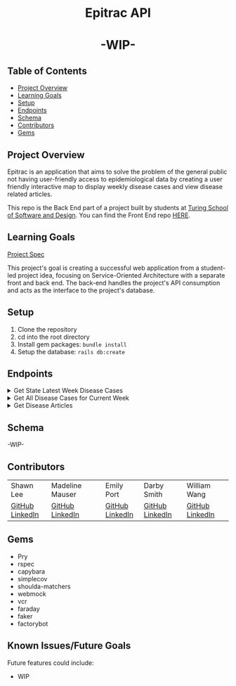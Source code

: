 <div align="center">
  <h1>Epitrac API</h1>
  <h1>-WIP-</h1>
</div>

## Table of Contents
- [Project Overview](#project-overview)
- [Learning Goals](#learning-goals)
- [Setup](#setup)
- [Endpoints](#endpoints)
- [Schema](#schema)
- [Contributors](#contributors)
- [Gems](#gems)


## Project Overview
Epitrac is an application that aims to solve the problem of the general public not having user-friendly access to epidemiological data by creating a user friendly interactive map to display weekly disease cases and view disease related articles.

This repo is the Back End part of a project built by students at [Turing School of Software and Design](https://turing.edu/). You can find the Front End repo [HERE](https://github.com/epitrac/epitrac_fe).



## Learning Goals
[Project Spec](https://backend.turing.edu/module3/projects/consultancy/)

This project's goal is creating a successful web application from a student-led project idea, focusing on Service-Oriented Architecture with a separate front and back end.
The back-end handles the project's API consumption and acts as the interface to the project's database.

## Setup

1. Clone the repository
2. cd into the root directory
3. Install gem packages: `bundle install`
4. Setup the database: `rails db:create`

## Endpoints
<details close>
<summary>Get State Latest Week Disease Cases</summary>
<br>

Request:
**GET** `/api/v1/disease_cases?state=#{state_name}`

Headers: <br>
```

```

Response:
```json
{
    "data": [
        {
            "type": "disease_cases",
            "id": "1",
            "attributes": {
                "state" :" GEORGIA",
                "year" : "2022",
                "current_week": 1,
                "disease" : "Anthrax",
                "current_week_cases": 2,
                "cumulative_current" : 200,
                "cumulative_last" : 150,
                "coordinates" : [-83.426, 32.638]
            }
        }
       ]
}
```
</details>

<details close>
<summary>Get All Disease Cases for Current Week</summary>
<br>

Request:
**GET** `/api/v1/disease_cases`

Headers: <br>
```

```

Response:
```json
{
    "data": [
        {
            "type": "disease_cases",
            "id": "1",
            "attributes": {
                "state" :" GEORGIA",
                "year" : "2022",
                "current_week": 1,
                "disease" : "Anthrax",
                "current_week_cases": 2,
                "cumulative_current" : 200,
                "cumulative_last" : 150,
                "coordinates" : [-83.426, 32.638]
            }
        },
        {
            "type": "disease_cases",
            "id": "2",
            "attributes": {
                "state" :" COLORADO",
                "year" : "2022",
                "current_week": 1,
                "disease" : "Measles",
                "current_week_cases": 1,
                "cumulative_current" : 100,
                "cumulative_last" : 50,
                "coordinates" : [-83.426, 32.638]
            }
        },
        {...},
        {...},
        ...
        ...
       ]
}
```
</details>

<details close>
<summary>Get Disease Articles</summary>
<br>

Request:
**GET** `/api/v1/articles?disease=#{disease}`

Headers: <br>
```

```

Response:
```json
{
 "data": [
        {
            "id": "1076",
            "type": "article",
            "attributes": {
                "id": "1076",
                "author": "de Oliveira, F. F. M. M., S.;Gonti, S.;Brey, R. N.;Li, H.;Schiffer, J.;Casadevall, A.;Bann, J. G.",
                "title": "Binding of the von Willebrand factor a domain of capillary morphogenesis protein 2 to anthrax protective antigen vaccine reduces immunogenicity in mice",
                "year": "2020",
                "date": "15-01",
                "isbn_issn": "2379-5042",
                "keywords": "anthrax:antigen processing:immunization:protein stability",
                "abstract": "Protective antigen (PA)
....
....},
{
 "id": "1380",
            "type": "article",
            "attributes": {
                "id": "1380",
                "author": "Hupert, N. W., D.,  Cuomo, J.,  Hollingsworth, E.,  Neukermans, K.,  Xiong, W.,",
                "title": "Predicting hospital surge after a large-scale anthrax attack: a model-based analysis of CDC's cities readiness initiative prophylaxis recommendations",
                "year": "2009"
.....}
]
```
</details>

## Schema

-WIP-

## Contributors
<table>
  <tr>
    <td>Shawn Lee</td>
    <td>Madeline Mauser</td>
    <td>Emily Port</td>
    <td>Darby Smith</td>
    <td>William Wang</td>
  </tr>
  <tr>
    <td>
      <a href="https://github.com/Shawnl93">GitHub</a><br>
      <a href="https://www.linkedin.com/in/shawn-lee-3382aa8b/">LinkedIn</a>
    </td>
    <td>
      <a href="https://github.com/MadelineMauser">GitHub</a><br>
      <a href="https://www.linkedin.com/in/madeline-mauser-644239245/">LinkedIn</a>
    </td>
    <td>
      <a href="https://github.com/eport01">GitHub</a><br>
      <a href="https://www.linkedin.com/in/emily-port-3ab6389b/">LinkedIn</a>
    </td>
    <td>
    <a href="https://github.com/DarbySmith">GitHub</a><br>
    <a href="https://www.linkedin.com/in/darby-m-smith/">LinkedIn</a>
    </td>
    <td>
      <a href="https://github.com/willjw2">GitHub</a><br>
      <a href="https://www.linkedin.com/in/william-wang-814442240/">LinkedIn</a>
    </td>
  </tr>
</table>

## Gems
- Pry
- rspec
- capybara
- simplecov
- shoulda-matchers
- webmock
- vcr
- faraday
- faker
- factorybot

## Known Issues/Future Goals
Future features could include:
- WIP
